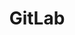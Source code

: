 ---
title: GitLab
linkTitle: GitLab
description: >
  @TODO placeholder change to DRAFT
categories: ["Integrations"]
tags: ["CI Systems", "Bitbucket", "Automation"]
draft: true
---